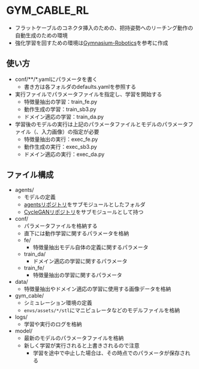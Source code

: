 # GYM_CABLE_RL

* フラットケーブルのコネクタ挿入のための、把持姿勢へのリーチング動作の自動生成のための環境
* 強化学習を回すための環境は[Gymnasium-Robotics](https://github.com/Farama-Foundation/Gymnasium-Robotics)を参考に作成

## 使い方

* conf/**/*.yamlにパラメータを書く
  * 書き方は各フォルダのdefaults.yamlを参照する
* 実行ファイルでパラメータファイルを指定し、学習を開始する
  * 特徴量抽出の学習：train_fe.py
  * 動作生成の学習：train_sb3.py
  * ドメイン適応の学習：train_da.py
* 学習後のモデルの実行は上記のパラメータファイルとモデルのパラメータファイル（、入力画像）の指定が必要
  * 特徴量抽出の実行：exec_fe.py
  * 動作生成の実行：exec_sb3.py
  * ドメイン適応の実行：exec_da.py

## ファイル構成

* agents/
  * モデルの定義
  * [agentsリポジトリ](https://github.com/maki8maki/agents)をサブモジュールとしたフォルダ
  * [CycleGANリポジトリ](https://github.com/maki8maki/pytorch-CycleGAN-and-pix2pix.git)をサブモジュールとして持つ
* conf/
  * パラメータファイルを格納する
  * 直下には動作学習に関するパラメータを格納
  * fe/
    * 特徴量抽出モデル自体の定義に関するパラメータ
  * train_da/
    * ドメイン適応の学習に関するパラメータ
  * train_fe/
    * 特徴量抽出の学習に関するパラメータ
* data/
  * 特徴量抽出やドメイン適応の学習に使用する画像データを格納
* gym_cable/
  * シミュレーション環境の定義
  * `envs/assets/*/stl`にマニピュレータなどのモデルファイルを格納
* logs/
  * 学習や実行のログを格納
* model/
  * 最新のモデルのパラメータファイルを格納
  * 新しく学習が実行されると上書きされるので注意
    * 学習を途中で中止した場合は、その時点でのパラメータが保存される

